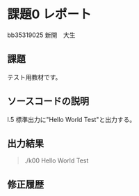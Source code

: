 # 課題0 レポート
bb35319025 新開　大生


## 課題
テスト用教材です。


## ソースコードの説明
l.5 標準出力に"Hello World Test"と出力する。


## 出力結果

> ./k00
> Hello World Test

## 修正履歴

